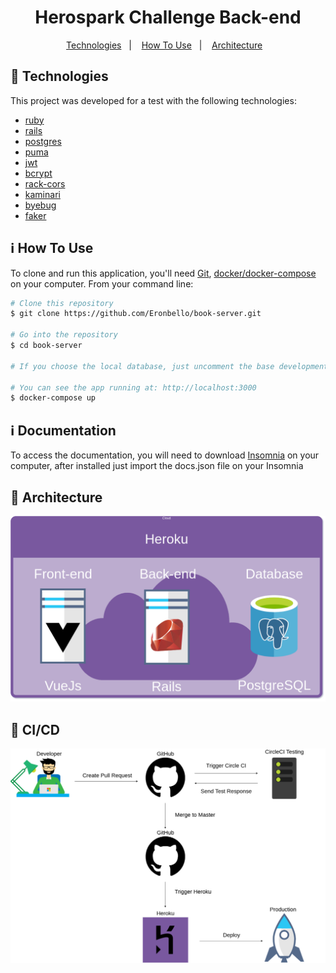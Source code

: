 <h1 align="center">
    Herospark Challenge Back-end
</h1>

<p align="center">
  <a href="#rocket-technologies">Technologies</a>&nbsp;&nbsp;&nbsp;|&nbsp;&nbsp;&nbsp;
  <a href="#information_source-how-to-use">How To Use</a>&nbsp;&nbsp;&nbsp;|&nbsp;&nbsp;&nbsp;
  <a href="#black_square_button-architecture">Architecture</a>&nbsp;&nbsp;&nbsp;
</p>

## :rocket: Technologies

This project was developed for a test with the following technologies:

- [ruby](https://www.ruby-lang.org/pt/)
- [rails](https://github.com/rails/rails)
- [postgres](https://www.postgresql.org/)
- [puma](https://github.com/puma/puma)
- [jwt](https://jwt.io/)
- [bcrypt](https://www.npmjs.com/package/bcrypt)
- [rack-cors](https://github.com/cyu/rack-cors)
- [kaminari](https://github.com/kaminari/kaminari)
- [byebug](https://rubygems.org/gems/byebug/versions/9.0.6)
- [faker](https://github.com/faker-ruby/faker)

## :information_source: How To Use

To clone and run this application, you'll need [Git](https://git-scm.com), [docker/docker-compose](https://docs.docker.com/compose/install/) on your computer. From your command line:

```bash
# Clone this repository
$ git clone https://github.com/Eronbello/book-server.git

# Go into the repository
$ cd book-server

# If you choose the local database, just uncomment the base development and comment the production base in .env

# You can see the app running at: http://localhost:3000
$ docker-compose up

```

## :information_source: Documentation


To access the documentation, you will need to download [Insomnia](https://insomnia.rest/) on your computer, after installed just import the docs.json file on your Insomnia

## :black_square_button: Architecture

<img src="./public/Arquitetura.png" alt="architecture" title="Architecture"/>


## :black_square_button: CI/CD

<img src="./public/CI.png" alt="CI" title="CI/CD"/>